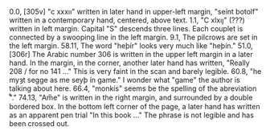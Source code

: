 0.0, [305v] "c xxxıı" written in later hand in upper-left margin, "seínt botolf" written in a contemporary hand, centered, above text.
1.1, "C xlxıȷ" (???) written in left margin. Capital "S" descends three lines. Each couplet is connected by a swooping line in the left margin.
9.1, The pilcrows are set in the left margin.
58.11, The word "heþír" looks very much like "heþín."
51.0, [306r] The Arabic number 306 is written in the upper left margin in a later hand. In the margin, in the corner, another later hand has written, "Really 208 / for no 141 ..." This is very faint in the scan and barely legible.
60.8, "he myȝt segge as me seyþ ín game." I wonder what "game" the author is talking about here.
66.4, "monkís" seems be the spelling of the abreviation "᷒."
74.13, "Am̅e" is written in the right margin, and surrounded by a double bordered box. In the bottom left corner of the page, a later hand has written as an apparent pen trial "In this book ..." The phrase is not legible and has been crossed out.
